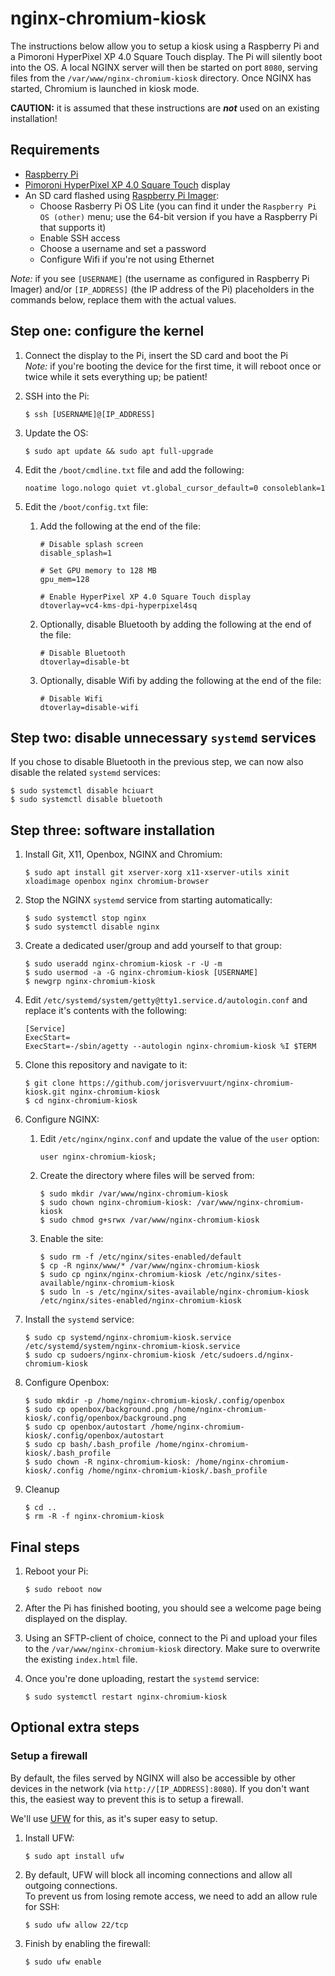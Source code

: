 # nginx-chromium-kiosk 
The instructions below allow you to setup a kiosk using a Raspberry Pi and a Pimoroni HyperPixel XP 4.0 Square Touch display. The Pi will silently boot into the OS. A local NGINX server will then be started on port `8080`, serving files from the `/var/www/nginx-chromium-kiosk` directory. Once NGINX has started, Chromium is launched in kiosk mode.

**CAUTION:** it is assumed that these instructions are ***not*** used on an existing installation!

## Requirements
- [Raspberry Pi](https://www.raspberrypi.com)
- [Pimoroni HyperPixel XP 4.0 Square Touch](https://shop.pimoroni.com/products/hyperpixel-4-square?variant=30138251444307) display
- An SD card flashed using [Raspberry Pi Imager](https://www.raspberrypi.com/software/):
    - Choose Rasberry Pi OS Lite (you can find it under the `Raspberry Pi OS (other)` menu; use the 64-bit version if you have a Raspberry Pi that supports it)
    - Enable SSH access
    - Choose a username and set a password
    - Configure Wifi if you're not using Ethernet

*Note:* if you see `[USERNAME]` (the username as configured in Raspberry Pi Imager) and/or `[IP_ADDRESS]` (the IP address of the Pi) placeholders in the commands below, replace them with the actual values.

## Step one: configure the kernel
1. Connect the display to the Pi, insert the SD card and boot the Pi<br>
    *Note:* if you're booting the device for the first time, it will reboot once or twice while it sets everything up; be patient!

2. SSH into the Pi:
    ```
    $ ssh [USERNAME]@[IP_ADDRESS]
    ```

3. Update the OS:
    ```
    $ sudo apt update && sudo apt full-upgrade
    ```

4. Edit the `/boot/cmdline.txt` file and add the following:<br>
    ```
    noatime logo.nologo quiet vt.global_cursor_default=0 consoleblank=1
    ```

5. Edit the `/boot/config.txt` file:
    1. Add the following at the end of the file:
        ```
        # Disable splash screen
        disable_splash=1

        # Set GPU memory to 128 MB
        gpu_mem=128

        # Enable HyperPixel XP 4.0 Square Touch display
        dtoverlay=vc4-kms-dpi-hyperpixel4sq
        ```
    2. Optionally, disable Bluetooth by adding the following at the end of the file:
        ```
        # Disable Bluetooth
        dtoverlay=disable-bt
        ```
    3. Optionally, disable Wifi by adding the following at the end of the file:
        ```
        # Disable Wifi
        dtoverlay=disable-wifi
        ```

## Step two: disable unnecessary `systemd` services
If you chose to disable Bluetooth in the previous step, we can now also disable the related `systemd` services:

```
$ sudo systemctl disable hciuart
$ sudo systemctl disable bluetooth
```

## Step three: software installation
1. Install Git, X11, Openbox, NGINX and Chromium:
    ```
    $ sudo apt install git xserver-xorg x11-xserver-utils xinit xloadimage openbox nginx chromium-browser
    ```

2. Stop the NGINX `systemd` service from starting automatically:
    ```
    $ sudo systemctl stop nginx
    $ sudo systemctl disable nginx
    ```

3. Create a dedicated user/group and add yourself to that group:
   ```
   $ sudo useradd nginx-chromium-kiosk -r -U -m
   $ sudo usermod -a -G nginx-chromium-kiosk [USERNAME]
   $ newgrp nginx-chromium-kiosk
   ```

4. Edit `/etc/systemd/system/getty@tty1.service.d/autologin.conf` and replace it's contents with the following:
    ```
    [Service]
    ExecStart=
    ExecStart=-/sbin/agetty --autologin nginx-chromium-kiosk %I $TERM
    ```

5. Clone this repository and navigate to it:
    ```
    $ git clone https://github.com/jorisvervuurt/nginx-chromium-kiosk.git nginx-chromium-kiosk
    $ cd nginx-chromium-kiosk
    ```

6. Configure NGINX:<br>
    1. Edit `/etc/nginx/nginx.conf` and update the value of the `user` option:
        ```
        user nginx-chromium-kiosk;
        ```

    2. Create the directory where files will be served from:
        ```
        $ sudo mkdir /var/www/nginx-chromium-kiosk
        $ sudo chown nginx-chromium-kiosk: /var/www/nginx-chromium-kiosk
        $ sudo chmod g+srwx /var/www/nginx-chromium-kiosk
        ```

    2. Enable the site:
        ```
        $ sudo rm -f /etc/nginx/sites-enabled/default
        $ cp -R nginx/www/* /var/www/nginx-chromium-kiosk
        $ sudo cp nginx/nginx-chromium-kiosk /etc/nginx/sites-available/nginx-chromium-kiosk
        $ sudo ln -s /etc/nginx/sites-available/nginx-chromium-kiosk /etc/nginx/sites-enabled/nginx-chromium-kiosk
        ```

7. Install the `systemd` service:
    ```
    $ sudo cp systemd/nginx-chromium-kiosk.service /etc/systemd/system/nginx-chromium-kiosk.service
    $ sudo cp sudoers/nginx-chromium-kiosk /etc/sudoers.d/nginx-chromium-kiosk
    ```


8. Configure Openbox:
    ```
    $ sudo mkdir -p /home/nginx-chromium-kiosk/.config/openbox
    $ sudo cp openbox/background.png /home/nginx-chromium-kiosk/.config/openbox/background.png
    $ sudo cp openbox/autostart /home/nginx-chromium-kiosk/.config/openbox/autostart
    $ sudo cp bash/.bash_profile /home/nginx-chromium-kiosk/.bash_profile
    $ sudo chown -R nginx-chromium-kiosk: /home/nginx-chromium-kiosk/.config /home/nginx-chromium-kiosk/.bash_profile
    ```

9. Cleanup
    ```
    $ cd ..
    $ rm -R -f nginx-chromium-kiosk
    ``` 

## Final steps

1. Reboot your Pi:
    ```
    $ sudo reboot now
    ```

2. After the Pi has finished booting, you should see a welcome page being displayed on the display.

3. Using an SFTP-client of choice, connect to the Pi and upload your files to the `/var/www/nginx-chromium-kiosk` directory. Make sure to overwrite the existing `index.html` file.

4. Once you're done uploading, restart the `systemd` service:
    ```
    $ sudo systemctl restart nginx-chromium-kiosk
    ```

## Optional extra steps

### Setup a firewall
By default, the files served by NGINX will also be accessible by other devices in the network (via `http://[IP_ADDRESS]:8080`). If you don't want this, the easiest way to prevent this is to setup a firewall.

We'll use [UFW](https://manpages.ubuntu.com/manpages/bionic/en/man8/ufw.8.html) for this, as it's super easy to setup.

1. Install UFW:
    ```
    $ sudo apt install ufw
    ```

2. By default, UFW will block all incoming connections and allow all outgoing connections.<br>
    To prevent us from losing remote access, we need to add an allow rule for SSH:
    ```
    $ sudo ufw allow 22/tcp
    ```

3. Finish by enabling the firewall:
    ```
    $ sudo ufw enable
    ```
